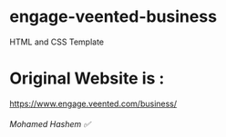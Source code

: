 # engage-veented-business
HTML and CSS Template

# Original Website is :
  https://www.engage.veented.com/business/
  
  ###### Mohamed Hashem ✅
